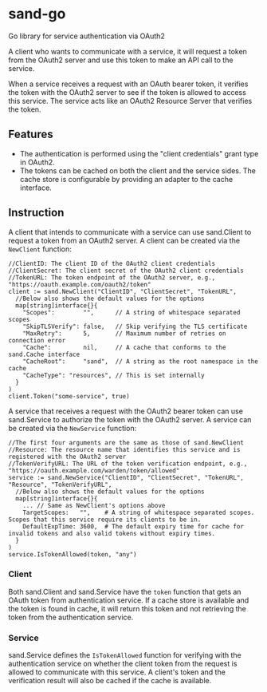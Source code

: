 # sand-go
Go library for service authentication via OAuth2

A client who wants to communicate with a service, it will request a token from the OAuth2 server and use this token to make an API call to the service.

When a service receives a request with an OAuth bearer token, it verifies the token with the OAuth2 server to see if the token is allowed to access this service. The service acts like an OAuth2 Resource Server that verifies the token.

## Features

* The authentication is performed using the "client credentials" grant type in OAuth2.
* The tokens can be cached on both the client and the service sides. The cache store is configurable by providing an adapter to the cache interface.

## Instruction

A client that intends to communicate with a service can use sand.Client to request a token from an OAuth2 server. A client can be created via the `NewClient` function:

```
//ClientID: The client ID of the OAuth2 client credentials
//ClientSecret: The client secret of the OAuth2 client credentials
//TokenURL: The token endpoint of the OAuth2 server, e.g., "https://oauth.example.com/oauth2/token"
client := sand.NewClient("ClientID", "ClientSecret", "TokenURL",
  //Below also shows the default values for the options
  map[string]interface{}{
    "Scopes":        "",      // A string of whitespace separated scopes
    "SkipTLSVerify": false,   // Skip verifying the TLS certificate
    "MaxRetry":      5,       // Maximum number of retries on connection error
    "Cache":         nil,     // A cache that conforms to the sand.Cache interface
    "CacheRoot":     "sand",  // A string as the root namespace in the cache
    "CacheType": "resources", // This is set internally
  }
)
client.Token("some-service", true)
```

A service that receives a request with the OAuth2 bearer token can use sand.Service to authorize the token with the OAuth2 server. A service can be created via the `NewService` function:

```
//The first four arguments are the same as those of sand.NewClient
//Resource: The resource name that identifies this service and is registered with the OAuth2 server
//TokenVerifyURL: The URL of the token verification endpoint, e.g., "https://oauth.example.com/warden/token/allowed"
service := sand.NewService("ClientID", "ClientSecret", "TokenURL", "Resource", "TokenVerifyURL",
  //Below also shows the default values for the options
  map[string]interface{}{
    ... // Same as NewClient's options above
    TargetScopes:   "",    # A string of whitespace separated scopes. Scopes that this service require its clients to be in.
    DefaultExpTime: 3600,  # The default expiry time for cache for invalid tokens and also valid tokens without expiry times.
  }
)
service.IsTokenAllowed(token, "any")
```

### Client

Both sand.Client and sand.Service have the `token` function that gets an OAuth token from authentication service. If a cache store is available and the token is found in cache, it will return this token and not retrieving the token from the authentication service.

### Service

sand.Service defines the `IsTokenAllowed` function for verifying with the authentication service on whether the client token from the request is allowed to communicate with this service. A client's token and the verification result will also be cached if the cache is available.
